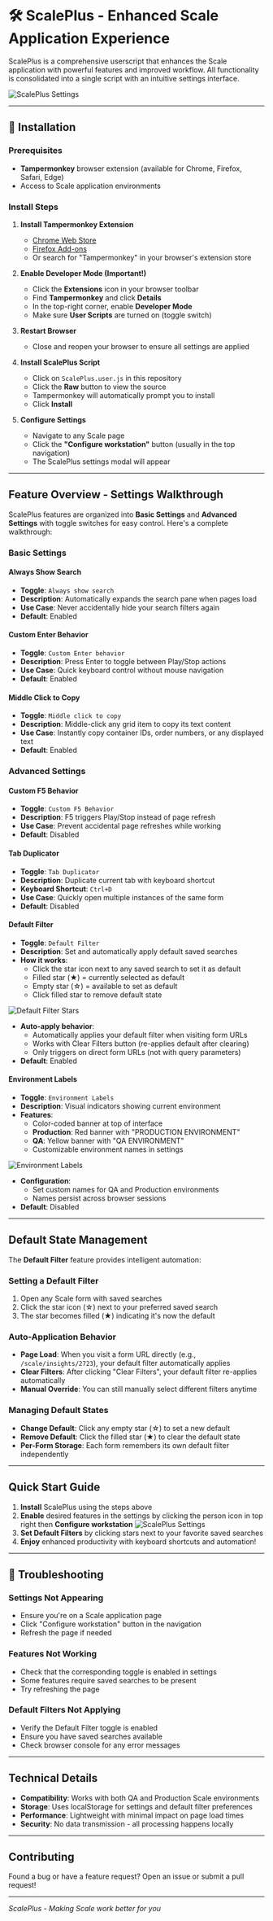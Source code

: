 # 🛠️ ScalePlus - Enhanced Scale Application Experience

ScalePlus is a comprehensive userscript that enhances the Scale application with powerful features and improved workflow. All functionality is consolidated into a single script with an intuitive settings interface.

![ScalePlus Settings](images/settings.png)

---

## 🔧 Installation

### Prerequisites
- **Tampermonkey** browser extension (available for Chrome, Firefox, Safari, Edge)
- Access to Scale application environments

### Install Steps
1. **Install Tampermonkey Extension**
   - [Chrome Web Store](https://chrome.google.com/webstore/detail/tampermonkey/dhdgffkkebhmkfjojejmpbldmpobfkfo)
   - [Firefox Add-ons](https://addons.mozilla.org/en-US/firefox/addon/tampermonkey/)
   - Or search for "Tampermonkey" in your browser's extension store

2. **Enable Developer Mode (Important!)**
   - Click the **Extensions** icon in your browser toolbar
   - Find **Tampermonkey** and click **Details**
   - In the top-right corner, enable **Developer Mode**
   - Make sure **User Scripts** are turned on (toggle switch)

3. **Restart Browser**
   - Close and reopen your browser to ensure all settings are applied

4. **Install ScalePlus Script**
   - Click on `ScalePlus.user.js` in this repository
   - Click the **Raw** button to view the source
   - Tampermonkey will automatically prompt you to install
   - Click **Install**

5. **Configure Settings**
   - Navigate to any Scale page
   - Click the **"Configure workstation"** button (usually in the top navigation)
   - The ScalePlus settings modal will appear

---

## Feature Overview - Settings Walkthrough

ScalePlus features are organized into **Basic Settings** and **Advanced Settings** with toggle switches for easy control. Here's a complete walkthrough:

### Basic Settings

#### Always Show Search
- **Toggle**: `Always show search`
- **Description**: Automatically expands the search pane when pages load
- **Use Case**: Never accidentally hide your search filters again
- **Default**: Enabled

#### Custom Enter Behavior
- **Toggle**: `Custom Enter behavior`
- **Description**: Press Enter to toggle between Play/Stop actions
- **Use Case**: Quick keyboard control without mouse navigation
- **Default**: Enabled

#### Middle Click to Copy
- **Toggle**: `Middle click to copy`
- **Description**: Middle-click any grid item to copy its text content
- **Use Case**: Instantly copy container IDs, order numbers, or any displayed text
- **Default**: Enabled

### Advanced Settings

#### Custom F5 Behavior
- **Toggle**: `Custom F5 Behavior`
- **Description**: F5 triggers Play/Stop instead of page refresh
- **Use Case**: Prevent accidental page refreshes while working
- **Default**: Disabled

#### Tab Duplicator
- **Toggle**: `Tab Duplicator`
- **Description**: Duplicate current tab with keyboard shortcut
- **Keyboard Shortcut**: `Ctrl+D`
- **Use Case**: Quickly open multiple instances of the same form
- **Default**: Disabled

#### Default Filter
- **Toggle**: `Default Filter`
- **Description**: Set and automatically apply default saved searches
- **How it works**:
  - Click the star icon next to any saved search to set it as default
  - Filled star (★) = currently selected as default
  - Empty star (☆) = available to set as default
  - Click filled star to remove default state

![Default Filter Stars](images/favorites.png)

- **Auto-apply behavior**:
  - Automatically applies your default filter when visiting form URLs
  - Works with Clear Filters button (re-applies default after clearing)
  - Only triggers on direct form URLs (not with query parameters)
- **Default**: Enabled

#### Environment Labels
- **Toggle**: `Environment Labels`
- **Description**: Visual indicators showing current environment
- **Features**:
  - Color-coded banner at top of interface
  - **Production**: Red banner with "PRODUCTION ENVIRONMENT"
  - **QA**: Yellow banner with "QA ENVIRONMENT"
  - Customizable environment names in settings

![Environment Labels](images/enviroment.png)

- **Configuration**:
  - Set custom names for QA and Production environments
  - Names persist across browser sessions
- **Default**: Disabled

---

## Default State Management

The **Default Filter** feature provides intelligent automation:

### Setting a Default Filter
1. Open any Scale form with saved searches
2. Click the star icon (☆) next to your preferred saved search
3. The star becomes filled (★) indicating it's now the default

### Auto-Application Behavior
- **Page Load**: When you visit a form URL directly (e.g., `/scale/insights/2723`), your default filter automatically applies
- **Clear Filters**: After clicking "Clear Filters", your default filter re-applies automatically
- **Manual Override**: You can still manually select different filters anytime

### Managing Default States
- **Change Default**: Click any empty star (☆) to set a new default
- **Remove Default**: Click the filled star (★) to clear the default state
- **Per-Form Storage**: Each form remembers its own default filter independently

---

## Quick Start Guide

1. **Install** ScalePlus using the steps above
2. **Enable** desired features in the settings by clicking the person icon in top right then **Configure workstation**
![ScalePlus Settings](images/configure.png)
3. **Set Default Filters** by clicking stars next to your favorite saved searches
4. **Enjoy** enhanced productivity with keyboard shortcuts and automation!

---

## 🔧 Troubleshooting

### Settings Not Appearing
- Ensure you're on a Scale application page
- Click "Configure workstation" button in the navigation
- Refresh the page if needed

### Features Not Working
- Check that the corresponding toggle is enabled in settings
- Some features require saved searches to be present
- Try refreshing the page

### Default Filters Not Applying
- Verify the Default Filter toggle is enabled
- Ensure you have saved searches available
- Check browser console for any error messages

---

## Technical Details

- **Compatibility**: Works with both QA and Production Scale environments
- **Storage**: Uses localStorage for settings and default filter preferences
- **Performance**: Lightweight with minimal impact on page load times
- **Security**: No data transmission - all processing happens locally

---

## Contributing

Found a bug or have a feature request? Open an issue or submit a pull request!

---

*ScalePlus - Making Scale work better for you*
